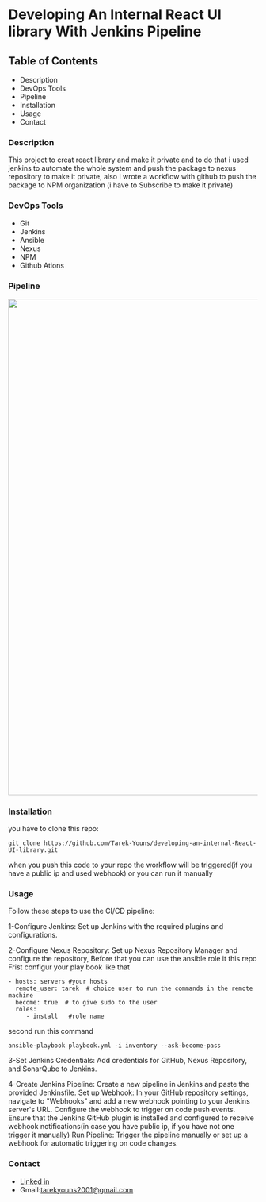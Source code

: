 # Developing An Internal React UI library With Jenkins Pipeline

## Table of Contents
- Description
- DevOps Tools
- Pipeline
- Installation
- Usage
- Contact

### Description
This project to creat react library and make it private and to do that i used jenkins to automate the whole system and push the package to nexus repository to make it private, also i wrote a workflow with github to push the package to NPM organization (i have to Subscribe to make it private) 

### DevOps Tools
- Git
- Jenkins
- Ansible
- Nexus
- NPM
- Github Ations

### Pipeline
<div>
  <img src="https://github.com/user-attachments/assets/13dd1818-3f83-41a0-9aa9-56c932ee1ee0" width="1000">
</div>

### Installation
you have to clone this repo:
```
git clone https://github.com/Tarek-Youns/developing-an-internal-React-UI-library.git
```
when you push this code to your repo the workflow will be triggered(if you have a public ip and used webhook) or you can run it manually

### Usage
Follow these steps to use the CI/CD pipeline:

1-Configure Jenkins: Set up Jenkins with the required plugins and configurations.

2-Configure Nexus Repository: Set up Nexus Repository Manager and configure the repository, Before that you can use the ansible role it this repo 
Frist configur your play book like that 
```
- hosts: servers #your hosts
  remote_user: tarek  # choice user to run the commands in the remote machine 
  become: true  # to give sudo to the user 
  roles:
     - install   #role name 
```
second run this command 
```
ansible-playbook playbook.yml -i inventory --ask-become-pass
```
3-Set Jenkins Credentials: Add credentials for GitHub, Nexus Repository, and SonarQube to Jenkins.

4-Create Jenkins Pipeline: Create a new pipeline in Jenkins and paste the provided Jenkinsfile.
Set up Webhook: In your GitHub repository settings, navigate to "Webhooks" and add a new webhook pointing to your Jenkins server's URL. Configure the webhook to trigger on code push events. Ensure that the Jenkins GitHub plugin is installed and configured to receive webhook notifications(in case you have public ip, if you have not one trigger it manually)
Run Pipeline: Trigger the pipeline manually or set up a webhook for automatic triggering on code changes.


### Contact
- [Linked in](https://www.linkedin.com/in/tarek-youns-23b8821ba/)
-  Gmail:tarekyouns2001@gmail.com



  
 
